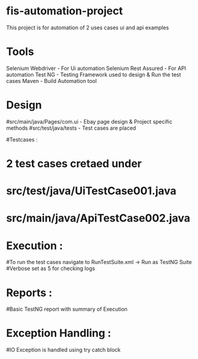 # fis-automation-project
This project is for automation of 2 uses cases ui and api examples

# Tools
Selenium Webdriver - For Ui automation
Selenium Rest Assured  - For API automation
Test NG - Testing Framework used to design & Run the test cases
Maven - Build Automation tool

# Design
#src/main/java/Pages/com.ui - Ebay page design & Project specific methods
#src/test/java/tests - Test cases are placed

#Testcases :
# 2 test cases cretaed under
# src/test/java/UiTestCase001.java
# src/main/java/ApiTestCase002.java

# Execution :
#To run the test cases navigate to  RunTestSuite.xml -> Run as TestNG Suite
#Verbose set as 5 for checking logs


# Reports :
#Basic TestNG report with summary of Execution

# Exception Handling :
#IO Exception is handled using try catch block




